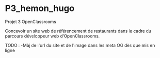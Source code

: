 # P3_hemon_hugo
Projet 3 OpenClassrooms

Concevoir un site web de référencement de restaurants dans le cadre du parcours développeur web d'OpenClassrooms.


TODO :
-Màj de l'url du site et de l'image dans les meta OG dès que mis en ligne
